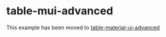 # table-mui-advanced

This example has been moved to [table-material-ui-advanced](../../.././table-material-ui-advanced)
